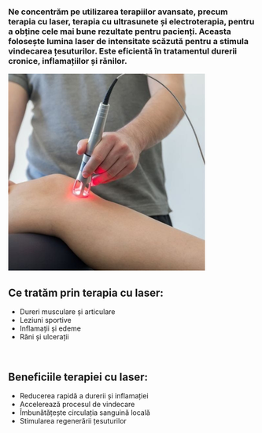 ### Ne concentrăm pe utilizarea terapiilor avansate, precum terapia cu laser, terapia cu ultrasunete și electroterapia, pentru a obține cele mai bune rezultate pentru pacienți. Aceasta folosește lumina laser de intensitate scăzută pentru a stimula vindecarea țesuturilor. Este eficientă în tratamentul durerii cronice, inflamațiilor și rănilor.

<img src="laser_1.jpeg" width="400" alt="terapie_laser" />

## Ce tratăm prin terapia cu laser:

* Dureri musculare și articulare
* Leziuni sportive
* Inflamații și edeme
* Răni și ulcerații

<br>

## Beneficiile terapiei cu laser:

* Reducerea rapidă a durerii și inflamației
* Accelerează procesul de vindecare
* Îmbunătățește circulația sanguină locală
* Stimularea regenerării țesuturilor

